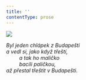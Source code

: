 ```yaml
---
title: ''
contentType: prose
---
```


![](../Images/034.jpg)

_Byl jeden chlápek z Budapešti  
a vedl si, jako když třeští,  
         a tak ho maličko  
         bacili paličkou,  
až přestal třeštit v Budapešti._

